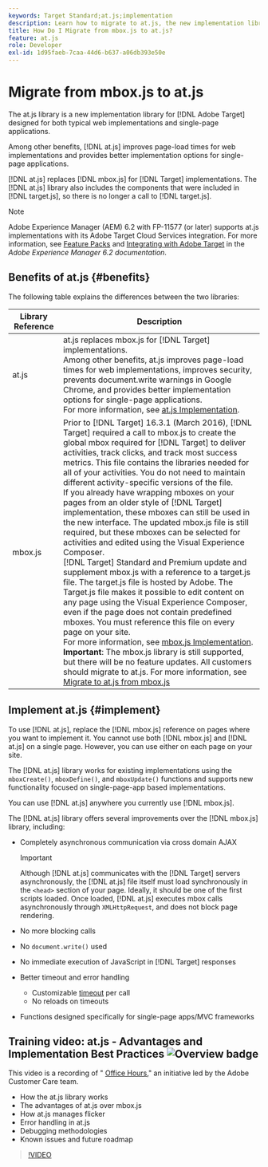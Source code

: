 ```yaml
---
keywords: Target Standard;at.js;implementation
description: Learn how to migrate to at.js, the new implementation library for Adobe Target designed for both typical web implementations and Single Page Applications (SPAs).
title: How Do I Migrate from mbox.js to at.js?
feature: at.js
role: Developer
exl-id: 1d95faeb-7caa-44d6-b637-a06db393e50e
---
```

# Migrate from mbox.js to at.js

The at.js library is a new implementation library for [!DNL Adobe Target] designed for both typical web implementations and single-page applications.

Among other benefits, [!DNL at.js] improves page-load times for web implementations and provides better implementation options for single-page applications.

[!DNL at.js] replaces [!DNL mbox.js] for [!DNL Target] implementations. The [!DNL at.js] library also includes the components that were included in [!DNL target.js], so there is no longer a call to [!DNL target.js].

>[!NOTE]
>
>Adobe Experience Manager (AEM) 6.2 with FP-11577 (or later) supports at.js implementations with its Adobe Target Cloud Services integration. For more information, see [Feature Packs](https://docs.adobe.com/docs/en/aem/6-2/release-notes/feature-packs.html) and [Integrating with Adobe Target](https://docs.adobe.com/docs/en/aem/6-2/administer/integration/marketing-cloud/target.html) in the *Adobe Experience Manager 6.2 documentation*.

## Benefits of at.js {#benefits}

The following table explains the differences between the two libraries:

| Library Reference | Description |
|--- |--- |
|at.js|at.js replaces mbox.js for [!DNL Target] implementations.<br>Among other benefits, at.js improves page-load times for web implementations, improves security, prevents document.write warnings in Google Chrome, and provides better implementation options for single-page applications.<br>For more information, see [at.js Implementation](#implement).|
|mbox.js|Prior to [!DNL Target] 16.3.1 (March 2016), [!DNL Target] required a call to mbox.js to create the global mbox required for [!DNL Target] to deliver activities, track clicks, and track most success metrics. This file contains the libraries needed for all of your activities. You do not need to maintain different activity-specific versions of the file.<br>If you already have wrapping mboxes on your pages from an older style of [!DNL Target] implementation, these mboxes can still be used in the new interface. The updated mbox.js file is still required, but these mboxes can be selected for activities and edited using the  Visual Experience Composer.<br>[!DNL Target] Standard and Premium update and supplement mbox.js with a reference to a  target.js file. The  target.js file is hosted by Adobe. The  Target.js file makes it possible to edit content on any page using the  Visual Experience Composer, even if the page does not contain predefined mboxes. You must reference this file on every page on your site.<br>For more information, see [mbox.js Implementation](/help/c-implementing-target/c-implementing-target-for-client-side-web/t-mbox-download/mbox-download.md).<br>**Important**: The mbox.js library is still supported, but there will be no feature updates. All customers should migrate to at.js. For more information, see [Migrate to at.js from mbox.js](/help/c-implementing-target/c-implementing-target-for-client-side-web/t-mbox-download/c-target-atjs-implementation/target-migrate-atjs.md)|

## Implement at.js {#implement}

To use [!DNL at.js], replace the [!DNL mbox.js] reference on pages where you want to implement it. You cannot use both [!DNL mbox.js] and [!DNL at.js] on a single page. However, you can use either on each page on your site.

The [!DNL at.js] library works for existing implementations using the `mboxCreate()`, `mboxDefine()`, and `mboxUpdate()` functions and supports new functionality focused on single-page-app based implementations.

You can use [!DNL at.js] anywhere you currently use [!DNL mbox.js].

The [!DNL at.js] library offers several improvements over the [!DNL mbox.js] library, including:

* Completely asynchronous communication via cross domain AJAX

  >[!IMPORTANT]
  >
  >Although [!DNL at.js] communicates with the [!DNL Target] servers asynchronously, the [!DNL at.js] file itself must load synchronously in the `<head>` section of your page. Ideally, it should be one of the first scripts loaded. Once loaded, [!DNL at.js] executes mbox calls asynchronously through `XMLHttpRequest`, and does not block page rendering.

* No more blocking calls 
* No `document.write()` used 
* No immediate execution of JavaScript in [!DNL Target] responses 
* Better timeout and error handling

    * Customizable [timeout](/help/c-implementing-target/c-implementing-target-for-client-side-web/targetgobalsettings.md) per call 
    * No reloads on timeouts

* Functions designed specifically for single-page apps/MVC frameworks

## Training video: at.js - Advantages and Implementation Best Practices ![Overview badge](/help/assets/overview.png)

This video is a recording of " [Office Hours](/help/cmp-resources-and-contact-information.md)," an initiative led by the Adobe Customer Care team.

* How the at.js library works 
* The advantages of at.js over mbox.js 
* How at.js manages flicker 
* Error handling in at.js 
* Debugging methodologies 
* Known issues and future roadmap

>[!VIDEO](https://video.tv.adobe.com/v/22223/)
